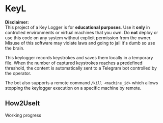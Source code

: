 # KeyL

**Disclaimer:**  
This project of a Key Logger is for **educational purposes**. Use it **only** in controlled environments or virtual machines that you own. Do **not** deploy or use this code on any system without explicit permission from the owner. Misuse of this software may violate laws and going to jail it's dumb so use the brain.

This keylogger records keystrokes and saves them locally in a temporary file. When the number of captured keystrokes reaches a predefined threshold, the content is automatically sent to a Telegram bot controlled by the operator.

The bot also supports a remote command `/kill <machine_id>` which allows stopping the keylogger execution on a specific machine by remote.

## How2UseIt

Working progress
